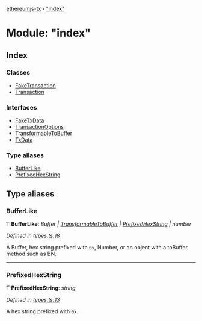 [ethereumjs-tx](../README.md) › ["index"](_index_.md)

# Module: "index"

## Index

### Classes

* [FakeTransaction](../classes/_index_.faketransaction.md)
* [Transaction](../classes/_index_.transaction.md)

### Interfaces

* [FakeTxData](../interfaces/_index_.faketxdata.md)
* [TransactionOptions](../interfaces/_index_.transactionoptions.md)
* [TransformableToBuffer](../interfaces/_index_.transformabletobuffer.md)
* [TxData](../interfaces/_index_.txdata.md)

### Type aliases

* [BufferLike](_index_.md#bufferlike)
* [PrefixedHexString](_index_.md#prefixedhexstring)

## Type aliases

###  BufferLike

Ƭ **BufferLike**: *Buffer | [TransformableToBuffer](../interfaces/_index_.transformabletobuffer.md) | [PrefixedHexString](_index_.md#prefixedhexstring) | number*

*Defined in [types.ts:18](https://github.com/ethereumjs/ethereumjs-vm/blob/master/packages/tx/src/types.ts#L18)*

A Buffer, hex string prefixed with `0x`, Number, or an object with a toBuffer method such as BN.

___

###  PrefixedHexString

Ƭ **PrefixedHexString**: *string*

*Defined in [types.ts:13](https://github.com/ethereumjs/ethereumjs-vm/blob/master/packages/tx/src/types.ts#L13)*

A hex string prefixed with `0x`.
